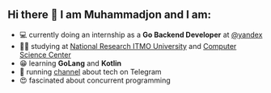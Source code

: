 ## Hi there 👋 I am Muhammadjon and I am:

- :computer: currently doing an internship as a **Go Backend Developer** at [@yandex](https://github.com/yandex)
- :man_student: studying at [National Research ITMO University](https://en.itmo.ru/en/) and [Computer Science Center](https://compscicenter.ru/)
- :grin: learning **GoLang** and **Kotlin**
- :page_with_curl: running [channel](https://t.me/foogler) about tech on Telegram
- :heart_eyes: fascinated about concurrent programming

<!--
**MrHakimov/MrHakimov** is a ✨ _special_ ✨ repository because its `README.md` (this file) appears on your GitHub profile.

Here are some ideas to get you started:

- 🔭 I’m currently working on ...
- 🌱 I’m currently learning ...
- 👯 I’m looking to collaborate on ...
- 🤔 I’m looking for help with ...
- 💬 Ask me about ...
- 📫 How to reach me: ...
- 😄 Pronouns: ...
- ⚡ Fun fact: ...
-->

